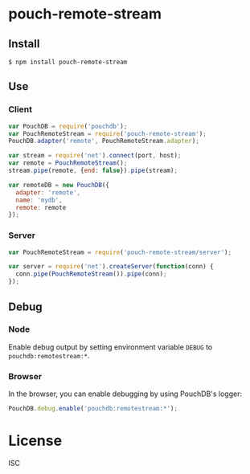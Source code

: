 # pouch-remote-stream

## Install

```
$ npm install pouch-remote-stream
```

## Use

### Client

```js
var PouchDB = require('pouchdb');
var PouchRemoteStream = require('pouch-remote-stream');
PouchDB.adapter('remote', PouchRemoteStream.adapter);

var stream = require('net').connect(port, host);
var remote = PouchRemoteStream();
stream.pipe(remote, {end: false}).pipe(stream);

var remoteDB = new PouchDB({
  adapter: 'remote',
  name: 'mydb',
  remote: remote 
});
```

### Server

```js
var PouchRemoteStream = require('pouch-remote-stream/server');

var server = require('net').createServer(function(conn) {
  conn.pipe(PouchRemoteStream()).pipe(conn);
});
```


## Debug

### Node

Enable debug output by setting environment variable `DEBUG` to `pouchdb:remotestream:*`.


### Browser

In the browser, you can enable debugging by using PouchDB's logger:

```js
PouchDB.debug.enable('pouchdb:remotestream:*');
```

# License

ISC